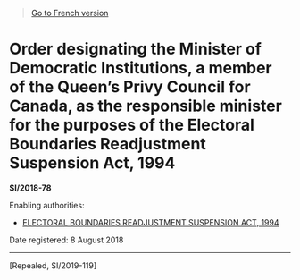 > [Go to French version](/fr/Règlements/Textes%20réglementaires/2018/78.md)

# Order designating the Minister of Democratic Institutions, a member of the Queen’s Privy Council for Canada, as the responsible minister for the purposes of the Electoral Boundaries Readjustment Suspension Act, 1994

**SI/2018-78**

Enabling authorities: 
- [ELECTORAL BOUNDARIES READJUSTMENT SUSPENSION ACT, 1994](/en/Acts/Statutes%20of%20Canada/1994/c.%2019.md)

Date registered: 8 August 2018

----------


[Repealed, SI/2019-119]


